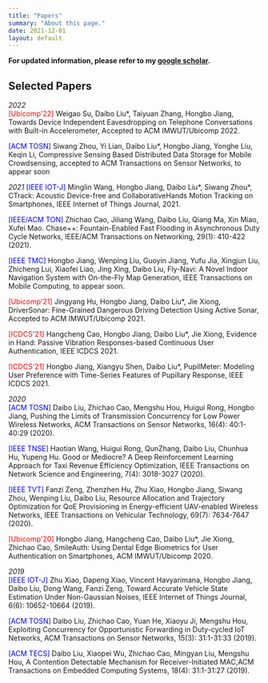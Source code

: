 ```yaml
---
title: "Papers"
summary: "About this page."
date: 2021-12-01
layout: default
---
```


**For updated information, please refer to my [google scholar](https://scholar.google.com/citations?hl=en&user=TjnhzgQAAAAJ).**

## Selected Papers
*2022*  
<font color="#FF0000">[Ubicomp'22]</font> Weigao Su, Daibo Liu*, Taiyuan Zhang, Hongbo Jiang, Towards Device Independent Eavesdropping on Telephone Conversations with Built-in Accelerometer, Accepted to ACM IMWUT/Ubicomp 2022.

<font color="#0000FF">[ACM TOSN]</font> Siwang Zhou, Yi Lian, Daibo Liu*, Hongbo Jiang, Yonghe Liu, Keqin Li, Compressive Sensing Based Distributed Data Storage for Mobile Crowdsensing, accepted to ACM Transactions on Sensor Networks, to appear soon

*2021*
<font color="#0000FF">[IEEE IOT-J]</font> Minglin Wang, Hongbo Jiang, Daibo Liu*, Siwang Zhou*, CTrack: Acoustic Device-free and CollaborativeHands Motion Tracking on Smartphones, IEEE Internet of Things Journal, 2021.

<font color="#0000FF">[IEEE/ACM TON]</font> Zhichao Cao, Jiliang Wang, Daibo Liu, Qiang Ma, Xin Miao, Xufei Mao. Chase++: Fountain-Enabled Fast Flooding in Asynchronous Duty Cycle Networks, IEEE/ACM Transactions on Networking, 29(1): 410-422 (2021). 

<font color="#0000FF">[IEEE TMC]</font> Hongbo Jiang, Wenping Liu, Guoyin Jiang, Yufu Jia, Xingjun Liu, Zhicheng Lui, Xiaofei Liao, Jing Xing, Daibo Liu, Fly-Navi: A Novel Indoor Navigation System with On-the-Fly Map Generation, IEEE Transactions on Mobile Computing, to appear soon. 

<font color="#FF0000">[Ubicomp'21]</font> Jingyang Hu, Hongbo Jiang, Daibo Liu*, Jie Xiong, DriverSonar: Fine-Grained Dangerous Driving Detection Using Active Sonar, Accepted to ACM IMWUT/Ubicomp 2021. 

<font color="#FF0000">[ICDCS'21]</font> Hangcheng Cao, Hongbo Jiang, Daibo Liu*, Jie Xiong, Evidence in Hand: Passive Vibration Responses-based Continuous User Authentication, IEEE ICDCS 2021. 

<font color="#FF0000">[ICDCS'21]</font> Hongbo Jiang, Xiangyu Shen, Daibo Liu*, PupilMeter: Modeling User Preference with Time-Series Features of Pupillary Response, IEEE ICDCS 2021. 

*2020*  
<font color="#0000FF">[ACM TOSN]</font> Daibo Liu, Zhichao Cao, Mengshu Hou, Huigui Rong, Hongbo Jiang, Pushing the Limits of Transmission Concurrency for Low Power Wireless Networks, ACM Transactions on Sensor Networks, 16(4): 40:1-40:29 (2020). 

<font color="#0000FF">[IEEE TNSE]</font> Haotian Wang, Huigui Rong, QunZhang, Daibo Liu, Chunhua Hu, Yupeng Hu. Good or Mediocre? A Deep Reinforcement Learning Approach for Taxi Revenue Efficiency Optimization, IEEE Transactions on Network Science and Engineering, 7(4): 3018-3027 (2020).

<font color="#0000FF">[IEEE TVT]</font> Fanzi Zeng, Zhenzhen Hu, Zhu Xiao, Hongbo Jiang, Siwang Zhou, Wenping Liu, Daibo Liu, Resource Allocation and Trajectory Optimization for QoE Provisioning in Energy-efficient UAV-enabled Wireless Networks, IEEE Transactions on Vehicular Technology, 69(7): 7634-7647 (2020).

<font color="#FF0000">[Ubicomp'20]</font> Hongbo Jiang, Hangcheng Cao, Daibo Liu*, Jie Xiong, Zhichao Cao, SmileAuth: Using Dental Edge Biometrics for User Authentication on Smartphones, ACM IMWUT/Ubicomp 2020. 

*2019*  
<font color="#0000FF">[IEEE IOT-J]</font> Zhu Xiao, Dapeng Xiao, Vincent Havyarimana, Hongbo Jiang, Daibo Liu, Dong Wang, Fanzi Zeng, Toward Accurate Vehicle State Estimation Under Non-Gaussian Noises, IEEE Internet of Things Journal, 6(6): 10652-10664 (2019). 

<font color="#0000FF">[ACM TOSN]</font> Daibo Liu, Zhichao Cao, Yuan He, Xiaoyu Ji, Mengshu Hou, Exploiting Concurrency for Opportunistic Forwarding in Duty-cycled IoT Networks, ACM Transactions on Sensor Networks, 15(3): 31:1-31:33 (2019).

<font color="#0000FF">[ACM TECS]</font> Daibo Liu, Xiaopei Wu, Zhichao Cao, Mingyan Liu, Mengshu Hou, A Contention Detectable Mechanism for Receiver-Initiated MAC,ACM Transactions on Embedded Computing Systems, 18(4): 31:1-31:27 (2019).
